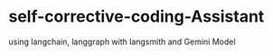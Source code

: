 # self-corrective-coding-Assistant

using langchain, langgraph with langsmith  and Gemini Model


 
